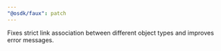 ```yaml
---
"@osdk/faux": patch
---
```


Fixes strict link association between different object types and improves error messages.